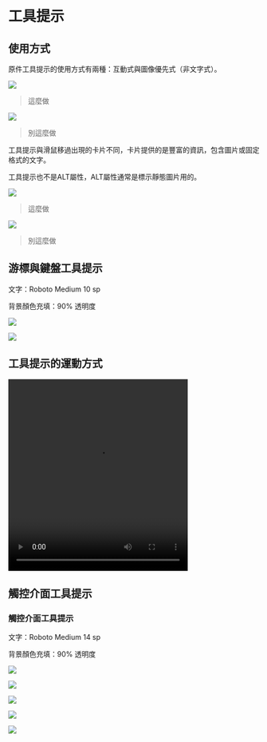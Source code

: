 # 工具提示

## 使用方式

原件工具提示的使用方式有兩種：互動式與圖像優先式（非文字式）。

![](images/components/components-tooltips-usage-tooltips_06a_large_xhdpi.png)

> 這麼做

![](images/components/components-tooltips-usage-tooltips_06b_large_xhdpi.png)

> 別這麼做

工具提示與滑鼠移過出現的卡片不同，卡片提供的是豐富的資訊，包含圖片或固定格式的文字。

工具提示也不是ALT屬性，ALT屬性通常是標示靜態圖片用的。

![](images/components/components-tooltips-usage-tooltips_13a_large_xhdpi.png)

> 這麼做

![](images/components/components-tooltips-usage-tooltips_13b_large_xhdpi.png)

> 別這麼做

## 游標與鍵盤工具提示

文字：Roboto Medium 10 sp

背景顏色充填：90% 透明度


![](images/components/components-tooltips-cursorkeyboardtooltips-tooltips_09_large_xhdpi.png)

![](images/components/components-tooltips-cursorkeyboardtooltips-tooltips_03_large_xhdpi.png)

## 工具提示的運動方式

<video  width="360" height="384" controls="">
<source src="//material-design.storage.googleapis.com/videos/components-tooltips-cursorkeyboardtooltips-tooltips_005_large_xhdpi.webm" type="video/webm">
<source src="//material-design.storage.googleapis.com/videos/components-tooltips-cursorkeyboardtooltips-tooltips_005_large_xhdpi.mp4" type="video/mp4">
</video>

## 觸控介面工具提示

### 觸控介面工具提示

文字：Roboto Medium 14 sp

背景顏色充填：90% 透明度

![](images/components/components-tooltips-touchuitooltips-tooltips_16_large_xhdpi.png)

![](images/components/components-tooltips-touchuitooltips-tooltips_15a_large_xhdpi.png)

![](images/components/components-tooltips-touchuitooltips-tooltips_15b_large_xhdpi.png)

![](images/components/components-tooltips-touchuitooltips-tooltips_19a_large_xhdpi.png)

![](images/components/components-tooltips-touchuitooltips-tooltips_19b_large_xhdpi.png)